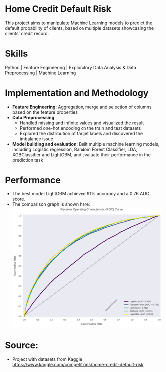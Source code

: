 # Home Credit Default Risk

This project aims to manipulate Machine Learning models to predict the default probability of clients, based on multiple datasets showcasing the clients' credit record.

# Skills
Python | Feature Engineering | Exploratory Data Analysis & Data Preprocessing | Machine Learning

# Implementation and Methodology
- **Feature Engineering**: Aggregation, merge and selection of columns based on the feature properties
- **Data Preprocessing**:
  - Handled missing and infinite values and visualized the result
  - Performed one-hot encoding on the train and test datasets
  - Explored the distribution of target labels and discovered the imbalance issue
- **Model building and evaluation**: Built multiple machine learning models, including Logistic regression, Random Forest Classifier, LDA, XGBClassifier and LightGBM, and evaluate their performance in the prediction task

# Performance
- The best model LightGBM achieved 91% accuracy and a 0.76 AUC score.
- The comparison graph is shown here:
  ![performance_comparison](asset/performance_comparison.png)

# Source:
- Project with datasets from Kaggle https://www.kaggle.com/competitions/home-credit-default-risk
